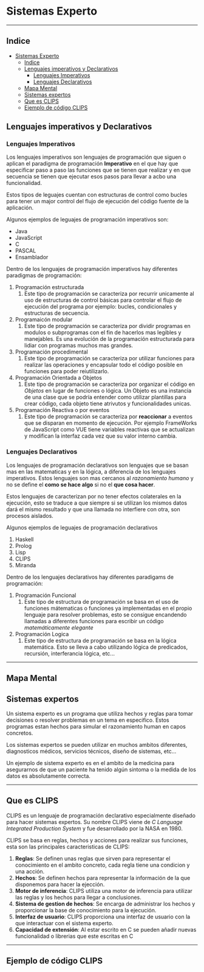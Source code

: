 # Sistemas Experto
---
## Indice
- [Sistemas Experto](#sistemas-experto)
  - [Indice](#indice)
  - [Lenguajes imperativos y Declarativos](#lenguajes-imperativos-y-declarativos)
    - [Lenguajes Imperativos](#lenguajes-imperativos)
    - [Lenguajes Declarativos](#lenguajes-declarativos)
  - [Mapa Mental](#mapa-mental)
  - [Sistemas expertos](#sistemas-expertos)
  - [Que es CLIPS](#que-es-clips)
  - [Ejemplo de código CLIPS](#ejemplo-de-código-clips)


## Lenguajes imperativos y Declarativos
### Lenguajes Imperativos
Los lenguajes imperativos son lenguajes de programación que siguen o aplican el paradigma de programación **Imperativo** en el que hay que especificar paso a paso las funciones que se tienen que realizar y en que secuencia se tienen que ejecutar esos pasos para llevar a acbo una funcionalidad.

Estos tipos de leguajes cuentan con estructuras de control como bucles para tener un major control del flujo de ejecución del código fuente de la aplicación.

Algunos ejemplos de leguajes de programación imperativos son:
  - Java
  - JavaScript
  - C
  - PASCAL
  - Ensamblador

Dentro de los lenguajes de programación imperativos hay diferentes paradigmas de programación:

1. Programación estructurada
   1. Este tipo de programación se caracteriza por recurrir unicamente al uso de estructuras de control básicas para controlar el flujo de ejecución del programa por ejemplo: bucles, condicionales y estructuras de secuencia. 
2. Programaicón modular 
   1. Este tipo de programación se caracteriza por dividir programas en modulos o subprogramas con el fin de hacerlos mas legibles y manejables. Es una evolución de la programación estructurada para lidiar con programas muchos mas grandes.
3. Programación procedimental
   1. Este tipo de programación se caracteriza por utilizar funciones para realizar las operaciones y encapsular todo el código posible en funciones para poder reiutilizarlo.
4. Programación Orientada a Objetos
   1. Este tipo de programación se caracteriza por organizar el código en *Objetos* en lugar de funciones o lógica. Un Objeto es una instancia de una clase que se podría entender como utilizar plantillas para crear código, cada objeto tiene atrivutos y funcionalidades unicas.
5. Programación Reactiva o por eventos
   1. Este tipo de programación se caracteriza por **reaccionar** a eventos que se disparan en momento de ejecución. Por ejemplo FrameWorks de JavaScript como VUE tiene variables reactivas que se actualizan y modifican la interfaz cada vez que su valor interno cambia.

### Lenguajes Declarativos
Los lenguajes de programación declarativos son lenguajes que se basan mas en las matematicas y en la lógica, a diferencia de los lenguajes imperativos. Estos lenguajes son mas cercanos al *razonamiento humano* y no se define el **como se hace algo** si no el **que cosa hacer**.

Estos lenguajes de caracterizan por no tener efectos colaterales en la ejecución, esto se traduce a que siempre si se utilizan los mismos datos dará el mismo resultado y que una llamada no interfiere con otra, son procesos aislados.

Algunos ejemplos de leguajes de programación declarativos
1. Haskell
2. Prolog
3. Lisp
4. CLIPS
5. Miranda

Dentro de los lenguajes declarativos hay diferentes paradigams de programación:

1. Programación Funcional
   1. Este tipo de estructura de programación se basa en el uso de funciones mátematicas o funciones ya implementadas en el propio lenguaje para resolver problemas, esto se consigue encandendo llamadas a diferentes funciones para escribir un código *matemáticamente elegante*
2. Programación Logica
   1. Este tipo de estructura de programación se basa en la lógica matemática. Esto se lleva a cabo utilizando lógica de predicados, recursión, interferancia lógica, etc...

---

## Mapa Mental

## Sistemas expertos

Un sistema experto es un programa que utiliza hechos y reglas para tomar decisiones o resolver problemas en un tema en especifico. Estos programas estan hechos para simular el razonamiento human en capos concretos.

Los sistemas expertos se pueden utilizar en muchos ambitos diferentes, diagnosticos médicos, servicios técnicos, diseño de sistemas, etc...

Un ejemplo de sistema experto es en el ambito de la medicina para asegurarnos de que un paciente ha tenido algún sintoma o la medida de los datos es absolutamente correcta.

---

## Que es CLIPS

CLIPS es un lenguaje de programación declarativo especialmente diseñado para hacer sistemas expertos. Su nombre CLIPS viene de *C Language Integrated Production System* y fue desarrollado por la NASA en 1980.

CLIPS se basa en reglas, hechos y acciones para realizar sus funciones, esta son las principales caracteristicas de CLIPS:
1. **Reglas**: Se definen unas reglas que sirven para representar el conocimiento en el ambito concreto, cada regla tiene una condicion y una acción.
2. **Hechos**: Se definen hechos para representar la información de la que disponemos para hacer la ejección.
3. **Motor de inferencia**: CLIPS utiliza una motor de inferencia para utilizar las reglas y los hechos para llegar a conclusiones.
4. **Sistema de gestion de hechos**: Se encarga de administrar los hechos y proporcionar la base de conocimiento para la ejecución.
5. **Interfaz de usuario**: CLIPS proporciona una interfaz de usuario con la que interactuar con el sistema experto.
6. **Capacidad de extensión**: Al estar escrito en C se pueden añadir nuevas funcionalidad o librerias que este escritas en C

---

## Ejemplo de código CLIPS